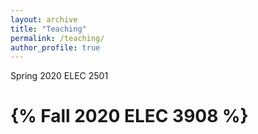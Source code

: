 ```yaml
---
layout: archive
title: "Teaching"
permalink: /teaching/
author_profile: true
---
```


Spring 2020 ELEC 2501

# {% Fall   2020 ELEC 3908 %}
